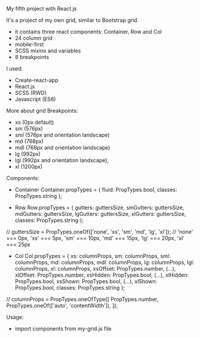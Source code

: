 My fifth project with React.js

It's a project of my own grid, similar to Bootstrap grid.
- it contains three react components: Container, Row and Col
- 24 column grid
- mobile-first
- SCSS mixins and variables
- 8 breakpoints

I used:
- Create-react-app
- React.js
- SCSS (RWD)
- Javascript (ES6)

More about grid
Breakpoints: 
- xs (0px default)
- sm (576px)
- sml (576px and orientation landscape)
- md (768px)
- mdl (768px and orientation landscape)
- lg (992px)
- lgl (992px and orientation landscape),
- xl (1200px)

Components:
- Container 
Container.propTypes = {
  fluid: PropTypes.bool,
  classes: PropTypes.string
};

- Row 
Row.propTypes = {
  gutters: guttersSize,
  smGutters: guttersSize,
  mdGutters: guttersSize,
  lgGutters: guttersSize,
  xlGutters: guttersSize,
  classes: PropTypes.string
};

// guttersSize = PropTypes.oneOf(['none', 'xs', 'sm', 'md', 'lg', 'xl']);
// 'none' === 0px, 'xs' === 5px, 'sm' === 10px, 'md' === 15px, 'lg' === 20px, 'xl' === 25px

- Col 
Col.propTypes = {
  xs: columnProps,
  sm: columnProps,
  sml: columnProps,
  md: columnProps,
  mdl: columnProps,
  lg: columnProps,
  lgl: columnProps,
  xl: columnProps,
  xsOffset: PropTypes.number,
  (...),
  xlOffset: PropTypes.number,
  xsHidden: PropTypes.bool,
  (...),
  xlHidden: PropTypes.bool,
  xsShown: PropTypes.bool,
  (...),
  xlShown: PropTypes.bool,
  classes: PropTypes.string
};

// columnProps = PropTypes.oneOfType([
  PropTypes.number,
  PropTypes.oneOf(['auto', 'contentWidth']),
]);

Usage:
- import components from my-grid.js file
